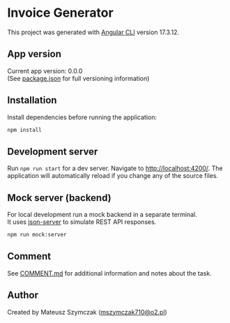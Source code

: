 # Invoice Generator

This project was generated with [Angular CLI](https://github.com/angular/angular-cli) version 17.3.12.

## App version

Current app version: 0.0.0  
(See [package.json](./package.json) for full versioning information)

## Installation

Install dependencies before running the application:

```bash
npm install
```

## Development server

Run `npm run start` for a dev server. Navigate to <http://localhost:4200/>. The application will automatically reload if you change any of the source files.

## Mock server (backend)

For local development run a mock backend in a separate terminal.  
It uses [json-server](https://github.com/typicode/json-server) to simulate REST API responses.

```bash
npm run mock:server
```

## Comment

See [COMMENT.md](./COMMENT.md) for additional information and notes about the task.

## Author

Created by Mateusz Szymczak ([mszymczak710@o2.pl](mailto:mszymczak710@o2.pl))

